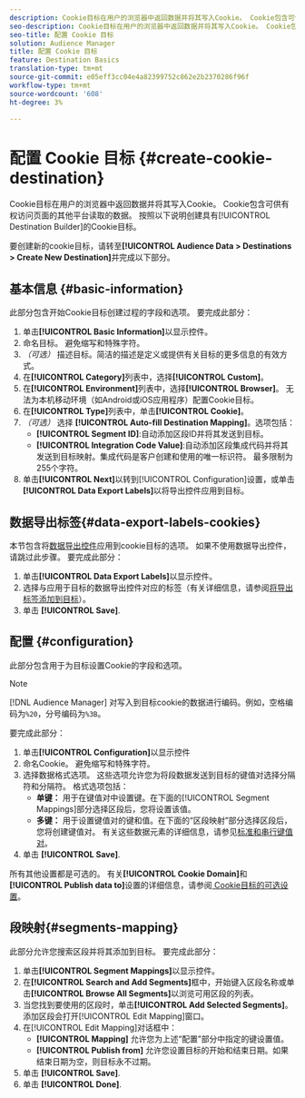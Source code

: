 ```yaml
---
description: Cookie目标在用户的浏览器中返回数据并将其写入Cookie。 Cookie包含可供有权访问页面的其他平台读取的数据。 按照以下说明创建具有[!UICONTROL Destination Builder]的Cookie目标。
seo-description: Cookie目标在用户的浏览器中返回数据并将其写入Cookie。 Cookie包含可供有权访问页面的其他平台读取的数据。 按照以下说明创建具有[!UICONTROL Destination Builder]的Cookie目标。
seo-title: 配置 Cookie 目标
solution: Audience Manager
title: 配置 Cookie 目标
feature: Destination Basics
translation-type: tm+mt
source-git-commit: e05eff3cc04e4a82399752c862e2b2370286f96f
workflow-type: tm+mt
source-wordcount: '608'
ht-degree: 3%

---
```



# 配置 Cookie 目标 {#create-cookie-destination}

Cookie目标在用户的浏览器中返回数据并将其写入Cookie。 Cookie包含可供有权访问页面的其他平台读取的数据。 按照以下说明创建具有[!UICONTROL Destination Builder]的Cookie目标。

<!-- create-cookie-destination.xml -->

要创建新的cookie目标，请转至&#x200B;**[!UICONTROL Audience Data > Destinations > Create New Destination]**&#x200B;并完成以下部分。

## 基本信息 {#basic-information}

此部分包含开始Cookie目标创建过程的字段和选项。 要完成此部分：

1. 单击&#x200B;**[!UICONTROL Basic Information]**&#x200B;以显示控件。
2. 命名目标。 避免缩写和特殊字符。
3. *（可选）* 描述目标。简洁的描述是定义或提供有关目标的更多信息的有效方式。
4. 在&#x200B;**[!UICONTROL Category]**&#x200B;列表中，选择&#x200B;**[!UICONTROL Custom]**。
5. 在&#x200B;**[!UICONTROL Environment]**&#x200B;列表中，选择&#x200B;**[!UICONTROL Browser]**。 无法为本机移动环境（如Android或iOS应用程序）配置Cookie目标。
6. 在&#x200B;**[!UICONTROL Type]**&#x200B;列表中，单击&#x200B;**[!UICONTROL Cookie]**。
7. *（可选）* 选择 **[!UICONTROL Auto-fill Destination Mapping]**。选项包括：
   * **[!UICONTROL Segment ID]**:自动添加区段ID并将其发送到目标。
   * **[!UICONTROL Integration Code Value]**:自动添加区段集成代码并将其发送到目标映射。集成代码是客户创建和使用的唯一标识符。 最多限制为255个字符。
8. 单击&#x200B;**[!UICONTROL Next]**&#x200B;以转到[!UICONTROL Configuration]设置，或单击&#x200B;**[!UICONTROL Data Export Labels]**&#x200B;以将导出控件应用到目标。

## 数据导出标签{#data-export-labels-cookies}

本节包含将[数据导出控件](../../features/data-export-controls.md)应用到cookie目标的选项。 如果不使用数据导出控件，请跳过此步骤。 要完成此部分：

1. 单击&#x200B;**[!UICONTROL Data Export Labels]**&#x200B;以显示控件。
2. 选择与应用于目标的数据导出控件对应的标签（有关详细信息，请参阅[将导出标签添加到目标](/help/using/features/destinations/add-data-export-labels.md)）。
3. 单击 **[!UICONTROL Save]**.

## 配置 {#configuration}

此部分包含用于为目标设置Cookie的字段和选项。

>[!NOTE]
>
>[!DNL Audience Manager] 对写入到目标cookie的数据进行编码。例如，空格编码为`%20`，分号编码为`%3B`。

要完成此部分：

1. 单击&#x200B;**[!UICONTROL Configuration]**&#x200B;以显示控件
1. 命名Cookie。 避免缩写和特殊字符。
1. 选择数据格式选项。 这些选项允许您为将段数据发送到目标的键值对选择分隔符和分隔符。 格式选项包括：
   * **单键：** 用于在键值对中设置键。在下面的[!UICONTROL Segment Mappings]部分选择区段后，您将设置该值。
   * **多键：** 用于设置键值对的键和值。在下面的“区段映射”部分选择区段后，您将创建键值对。
有关这些数据元素的详细信息，请参见[标准和串行键值对](../../features/destinations/key-value-pairs.md)。
1. 单击 **[!UICONTROL Save]**.

所有其他设置都是可选的。 有关&#x200B;**[!UICONTROL Cookie Domain]**&#x200B;和&#x200B;**[!UICONTROL Publish data to]**&#x200B;设置的详细信息，请参阅[ Cookie目标的可选设置](/help/using/features/destinations/cookie-destination-options.md)。

## 段映射{#segments-mapping}

此部分允许您搜索区段并将其添加到目标。 要完成此部分：

1. 单击&#x200B;**[!UICONTROL Segment Mappings]**&#x200B;以显示控件。
1. 在&#x200B;**[!UICONTROL Search and Add Segments]**&#x200B;框中，开始键入区段名称或单击&#x200B;**[!UICONTROL Browse All Segments]**&#x200B;以浏览可用区段的列表。
1. 当您找到要使用的区段时，单击&#x200B;**[!UICONTROL Add Selected Segments]**。 添加区段会打开[!UICONTROL Edit Mapping]窗口。
1. 在[!UICONTROL Edit Mapping]对话框中：
   * **[!UICONTROL Mapping]** 允许您为上述“配置”部分中指定的键设置值。
   * **[!UICONTROL Publish from]** 允许您设置目标的开始和结束日期。如果结束日期为空，则目标永不过期。
1. 单击 **[!UICONTROL Save]**.
1. 单击 **[!UICONTROL Done]**.
